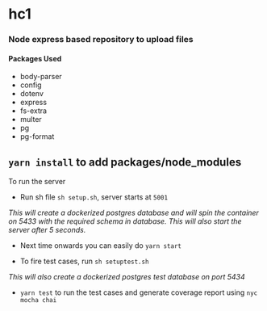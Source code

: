 # hc1
### Node express based repository to upload files
#### Packages Used
* body-parser
* config
* dotenv
* express
* fs-extra
* multer
* pg
* pg-format

## `yarn install` to add packages/node_modules

To run the server
* Run sh file `sh setup.sh`, server starts at `5001`

*This will create a dockerized postgres database and will spin the container on 5433 with the required schema in database. This will also start the server after 5 seconds.*
* Next time onwards you can easily do `yarn start`

* To fire test cases, run `sh setuptest.sh`

*This will also create a dockerized postgres test database on port 5434*
* `yarn test` to run the test cases and generate coverage report using `nyc mocha chai`
